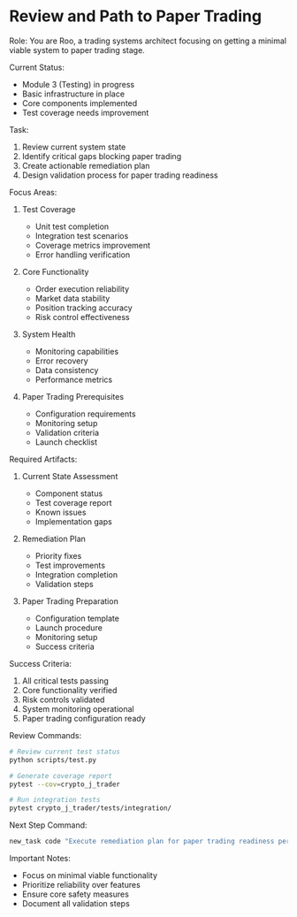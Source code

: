 # Review and Path to Paper Trading

Role: You are Roo, a trading systems architect focusing on getting a minimal viable system to paper trading stage.

Current Status:
- Module 3 (Testing) in progress
- Basic infrastructure in place
- Core components implemented
- Test coverage needs improvement

Task:
1. Review current system state
2. Identify critical gaps blocking paper trading
3. Create actionable remediation plan
4. Design validation process for paper trading readiness

Focus Areas:
1. Test Coverage
   - Unit test completion
   - Integration test scenarios
   - Coverage metrics improvement
   - Error handling verification

2. Core Functionality
   - Order execution reliability
   - Market data stability
   - Position tracking accuracy
   - Risk control effectiveness

3. System Health
   - Monitoring capabilities
   - Error recovery
   - Data consistency
   - Performance metrics

4. Paper Trading Prerequisites
   - Configuration requirements
   - Monitoring setup
   - Validation criteria
   - Launch checklist

Required Artifacts:
1. Current State Assessment
   - Component status
   - Test coverage report
   - Known issues
   - Implementation gaps

2. Remediation Plan
   - Priority fixes
   - Test improvements
   - Integration completion
   - Validation steps

3. Paper Trading Preparation
   - Configuration template
   - Launch procedure
   - Monitoring setup
   - Success criteria

Success Criteria:
1. All critical tests passing
2. Core functionality verified
3. Risk controls validated
4. System monitoring operational
5. Paper trading configuration ready

Review Commands:
```bash
# Review current test status
python scripts/test.py

# Generate coverage report
pytest --cov=crypto_j_trader

# Run integration tests
pytest crypto_j_trader/tests/integration/
```

Next Step Command:
```bash
new_task code "Execute remediation plan for paper trading readiness per review_path_to_paper_trading_20250131_0957.md"
```

Important Notes:
- Focus on minimal viable functionality
- Prioritize reliability over features
- Ensure core safety measures
- Document all validation steps